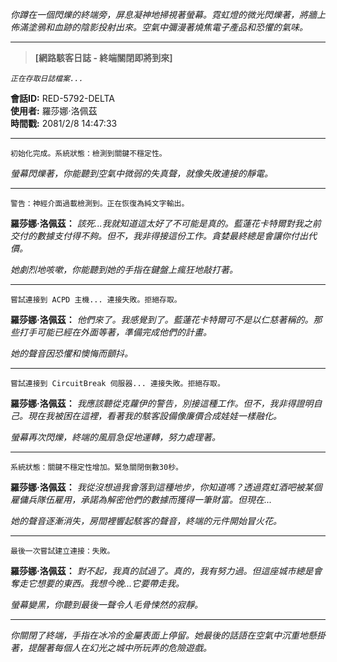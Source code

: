 _你蹲在一個閃爍的終端旁，屏息凝神地掃視著螢幕。霓虹燈的微光閃爍著，將牆上佈滿塗鴉和血跡的陰影投射出來。空氣中彌漫著燒焦電子產品和恐懼的氣味。_

---

> **[網路駭客日誌 - 終端關閉即將到來]**

_`正在存取日誌檔案...`_

**會話ID:** RED-5792-DELTA  
**使用者:** 羅莎娜·洛佩茲  
**時間戳:** 2081/2/8 14:47:33

---

`初始化完成。系統狀態：檢測到關鍵不穩定性。`

_螢幕閃爍著，你能聽到空氣中微弱的失真聲，就像失敗連接的靜電。_

---

`警告：神經介面過載檢測到。正在恢復為純文字輸出。`

**羅莎娜·洛佩茲：** _該死...我就知道這太好了不可能是真的。藍蓮花卡特爾對我之前交付的數據支付得不夠。但不，我非得接這份工作。貪婪最終總是會讓你付出代價。_

_她劇烈地咳嗽，你能聽到她的手指在鍵盤上瘋狂地敲打著。_

---

`嘗試連接到 ACPD 主機... 連接失敗。拒絕存取。`

**羅莎娜·洛佩茲：** _他們來了。我感覺到了。藍蓮花卡特爾可不是以仁慈著稱的。那些打手可能已經在外面等著，準備完成他們的計畫。_

_她的聲音因恐懼和懊悔而顫抖。_

---

`嘗試連接到 CircuitBreak 伺服器... 連接失敗。拒絕存取。`

**羅莎娜·洛佩茲：** _我應該聽從克蘿伊的警告，別接這種工作。但不，我非得證明自己。現在我被困在這裡，看著我的駭客設備像廉價合成娃娃一樣融化。_

_螢幕再次閃爍，終端的風扇急促地運轉，努力處理著。_

---

`系統狀態：關鍵不穩定性增加。緊急關閉倒數30秒。`

**羅莎娜·洛佩茲：** _我從沒想過我會落到這種地步，你知道嗎？透過霓虹酒吧被某個雇傭兵隊伍雇用，承諾為解密他們的數據而獲得一筆財富。但現在..._

_她的聲音逐漸消失，房間裡響起駭客的聲音，終端的元件開始冒火花。_

---

`最後一次嘗試建立連接：失敗。`

**羅莎娜·洛佩茲：** _對不起，我真的試過了。真的，我有努力過。但這座城市總是會奪走它想要的東西。我想今晚...它要帶走我。_

_螢幕變黑，你聽到最後一聲令人毛骨悚然的寂靜。_

---

_你關閉了終端，手指在冰冷的金屬表面上停留。她最後的話語在空氣中沉重地懸掛著，提醒著每個人在幻光之城中所玩弄的危險遊戲。_
